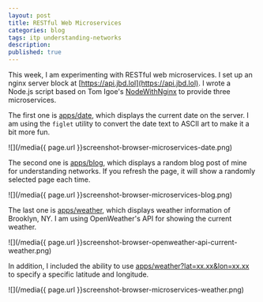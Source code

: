 ```yaml
---
layout: post
title: RESTful Web Microservices
categories: blog
tags: itp understanding-networks
description:
published: true
---
```


This week, I am experimenting with RESTful web microservices. I set up an nginx server block at [https://api.jbd.lol](https://api.jbd.lol). I wrote a Node.js script based on Tom Igoe's [NodeWithNginx](https://github.com/tigoe/NodeExamples/tree/main/NodeWithNginx) to provide three microservices.

The first one is [apps/date](https://api.jbd.lol/apps/date), which displays the current date on the server. I am using the `figlet` utility to convert the date text to ASCII art to make it a bit more fun.

![](/media{{ page.url }}screenshot-browser-microservices-date.png)

The second one is [apps/blog](https://api.jbd.lol/apps/blog), which displays a random blog post of mine for understanding networks. If you refresh the page, it will show a randomly selected page each time.

![](/media{{ page.url }}screenshot-browser-microservices-blog.png)

The last one is [apps/weather](https://api.jbd.lol/apps/weather), which displays weather information of Brooklyn, NY. I am using OpenWeather's API for showing the current weather.

![](/media{{ page.url }}screenshot-browser-openweather-api-current-weather.png)

In addition, I included the ability to use [apps/weather?lat=xx.xx&lon=xx.xx](https://api.jbd.lol/apps/weather?lat=40.68&lon=-73.94) to specify a specific latitude and longitude.

![](/media{{ page.url }}screenshot-browser-microservices-weather.png)

